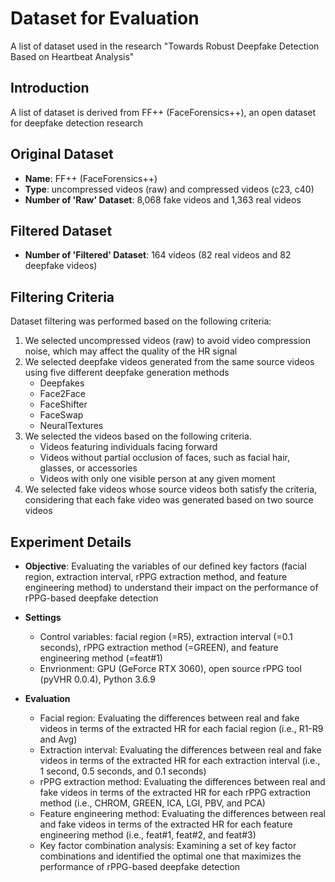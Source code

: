# Dataset for Evaluation
A list of dataset used in the research "Towards Robust Deepfake Detection Based on Heartbeat Analysis"

## Introduction
A list of dataset is derived from FF++ (FaceForensics++), an open dataset for deepfake detection research

## Original Dataset
* **Name**: FF++ (FaceForensics++)
* **Type**: uncompressed videos (raw) and compressed videos (c23, c40)
* **Number of 'Raw' Dataset**: 8,068 fake videos and 1,363 real videos

## Filtered Dataset
* **Number of 'Filtered' Dataset**: 164 videos  (82 real videos and 82 deepfake videos)

## Filtering Criteria
Dataset filtering was performed based on the following criteria:

1. We selected uncompressed videos (raw) to avoid video compression noise, which may affect the quality of the HR signal
2. We selected deepfake videos generated from the same source videos using five different deepfake generation methods
   - Deepfakes
   - Face2Face
   - FaceShifter
   - FaceSwap
   - NeuralTextures
3. We selected the videos based on the following criteria.
   - Videos featuring individuals facing forward
   - Videos without partial occlusion of faces, such as facial hair, glasses, or accessories
   - Videos with only one visible person at any given moment
4. We selected fake videos whose source videos both satisfy the criteria, considering that each fake video was generated based on two source videos

## Experiment Details

* **Objective**: Evaluating the variables of our defined key factors (facial region, extraction interval, rPPG extraction method, and feature engineering method) to understand their impact on the performance of rPPG-based deepfake detection

* **Settings**
  - Control variables: facial region (=R5), extraction interval (=0.1 seconds), rPPG extraction method (=GREEN), and feature engineering method (=feat#1)
  - Envrionment: GPU (GeForce RTX 3060), open source rPPG tool (pyVHR 0.0.4), Python 3.6.9

* **Evaluation**
  - Facial region: Evaluating the differences between real and fake videos in terms of the extracted HR for each facial region (i.e., R1-R9 and Avg)
  - Extraction interval: Evaluating the differences between real and fake videos in terms of the extracted HR for each extraction interval (i.e., 1 second, 0.5 seconds, and 0.1 seconds)
  - rPPG extraction method: Evaluating the differences between real and fake videos in terms of the extracted HR for each rPPG extraction method (i.e., CHROM, GREEN, ICA, LGI, PBV, and PCA)
  - Feature engineering method: Evaluating the differences between real and fake videos in terms of the extracted HR for each feature engineering method (i.e., feat#1, feat#2, and feat#3)
  - Key factor combination analysis: Examining a set of key factor combinations and identified the optimal one that maximizes the performance of rPPG-based deepfake detection
